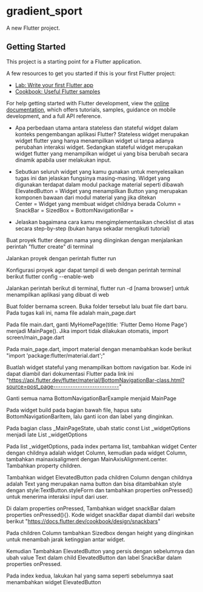 # gradient_sport

A new Flutter project.

## Getting Started

This project is a starting point for a Flutter application.

A few resources to get you started if this is your first Flutter project:

- [Lab: Write your first Flutter app](https://docs.flutter.dev/get-started/codelab)
- [Cookbook: Useful Flutter samples](https://docs.flutter.dev/cookbook)

For help getting started with Flutter development, view the
[online documentation](https://docs.flutter.dev/), which offers tutorials,
samples, guidance on mobile development, and a full API reference.


- Apa perbedaan utama antara stateless dan stateful widget dalam konteks pengembangan aplikasi Flutter?
Stateless widget merupakan widget flutter yang hanya menampilkan widget ui tanpa adanya perubahan interaksi widget. Sedangkan stateful widget merupakan widget flutter yang menampilkan widget ui yang bisa berubah secara dinamik apabila user melakukan input.

- Sebutkan seluruh widget yang kamu gunakan untuk menyelesaikan tugas ini dan jelaskan fungsinya masing-masing.
Widget yang digunakan terdapat dalam modul package material seperti dibawah
ElevatedButton = Widget yang menampilkan Button yang merupakan komponen bawaan dari modul material yang jika ditekan  
Center = Widget yang membuat widget childnya berada
Column = 
SnackBar =
SizedBox = 
BottomNavigationBar = 

- Jelaskan bagaimana cara kamu mengimplementasikan checklist di atas secara step-by-step (bukan hanya sekadar mengikuti tutorial)

Buat proyek flutter dengan nama yang diinginkan dengan menjalankan perintah "flutter create" di terminal

Jalankan proyek dengan perintah flutter run

Konfigurasi proyek agar dapat tampil di web dengan perintah terminal berikut flutter config --enable-web

Jalankan perintah berikut di terminal, flutter run -d [nama browser] untuk menampilkan aplikasi yang dibuat di web

Buat folder bernama screen. Buka folder tersebut lalu buat file dart baru. Pada tugas kali ini, nama file adalah main_page.dart

Pada file main.dart, ganti MyHomePage(title: 'Flutter Demo Home Page') menjadi MainPage(). Jika import tidak dilakukan otomatis, import 
screen/main_page.dart

Pada main_page.dart, import material dengan menambahkan kode berikut "import 'package:flutter/material.dart';"

Buatlah widget stateful yang menampilkan bottom navigation bar. Kode ini dapat diambil dari dokumentasi Flutter pada link ini "https://api.flutter.dev/flutter/material/BottomNavigationBar-class.html?source=post_page---------------------------"

Ganti semua nama BottomNavigationBarExample menjaid MainPage

Pada widget build pada bagian bawah file, hapus satu BottomNavigationBarItem, lalu ganti icon dan label yang dinginkan.

Pada bagian class _MainPageState, ubah  static const List<Widget> _widgetOptions menjadi late List<Widget> _widgetOptions

Pada list _widgetOptions, pada index pertama list, tambahkan widget Center dengan childnya adalah widget Column, kemudian pada widget Column, tambahkan mainaxisaligment dengan MainAxisAlignment.center. Tambahkan property children.

Tambahkan widget ElevatedButton pada children Column dengan childnya adalah Text yang merupakan nama button dan bisa ditambahkan style dengan style:TextButton.styleForm dan tambahkan properties onPressed() untuk menerima interaksi input dari user.

Di dalam properties onPressed, Tambahkan widget snackBar dalam properties onPressed(){}. Kode widget snackBar dapat diambil dari website berikut "https://docs.flutter.dev/cookbook/design/snackbars" 

Pada children Column tambahkan Sizedbox dengan height yang diinginkan untuk menambah jarak ketinggian antar widget. 

Kemudian Tambahkan ElevatedButton yang persis dengan sebelumnya dan ubah value Text dalam child ElevatedButton dan label SnackBar dalam properties onPressed. 

Pada index kedua, lakukan hal yang sama seperti sebelumnya saat menambahkan widget ElevatedButton



